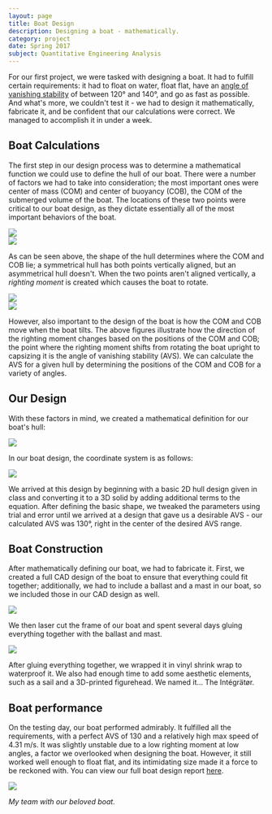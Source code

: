 ```yaml
---
layout: page
title: Boat Design
description: Designing a boat - mathematically.
category: project
date: Spring 2017
subject: Quantitative Engineering Analysis
---
```


For our first project, we were tasked with designing a boat. It had to fulfill certain requirements: it had to float on water, float flat, have an [angle of vanishing stability](http://sailskills.co.uk/Stability/sailskills_stability_stability_explained_AVS.html) of between 120° and 140°, and go as fast as possible. And what's more, we couldn't test it - we had to design it mathematically, fabricate it, and be confident that our calculations were correct. We managed to accomplish it in under a week.

## Boat Calculations

The first step in our design process was to determine a mathematical function we could use to define the hull of our boat. There were a number of factors we had to take into consideration; the most important ones were center of mass (COM) and center of buoyancy (COB), the COM of the submerged volume of the boat. The locations of these two points were critical to our boat design, as they dictate essentially all of the most important behaviors of the boat.

<div class = "row uniform">
  <div class="1u"></div>
  <div class = "5u">
    <span class = "image fit">
      <img src="images/Float1-01.png">
    </span>
  </div>
  <div class = "5u">
    <span class = "image fit">
      <img src="images/Float2-01.png">
    </span>
  </div>
</div>

As can be seen above, the shape of the hull determines where the COM and COB lie; a symmetrical hull has both points vertically aligned, but an asymmetrical hull doesn't. When the two points aren't aligned vertically, a *righting moment* is created which causes the boat to rotate.

<div class = "row uniform">
  <div class = "5u">
    <span class = "image fit">
      <img src="images/BoatMoment1-01.png">
    </span>
  </div>
  <div class = "6u">
    <span class = "image fit">
      <img src="images/BoatMoment2.png">
    </span>
  </div>
</div>

However, also important to the design of the boat is how the COM and COB move when the boat tilts. The above figures illustrate how the direction of the righting moment changes based on the positions of the COM and COB; the point where the righting moment shifts from rotating the boat upright to capsizing it is the angle of vanishing stability (AVS). We can calculate the AVS for a given hull by determining the positions of the COM and COB for a variety of angles.

## Our Design

With these factors in mind, we created a mathematical definition for our boat's hull:

<div class = "row uniform">
  <div class = "6u -3u">
    <span class = "image fit">
      <img src="images/eqn1.png">
    </span>
  </div>
</div>

In our boat design, the coordinate system is as follows:

<div class = "row uniform">
  <div class = "6u -3u">
    <span class = "image fit">
      <img src="images/CoordsLabel.png">
    </span>
  </div>
</div>

We arrived at this design by beginning with a basic 2D hull design given in class and converting it to a 3D solid by adding additional terms to the equation. After defining the basic shape, we tweaked the parameters using trial and error until we arrived at a design that gave us a desirable AVS - our calculated AVS was 130°, right in the center of the desired AVS range.

## Boat Construction

After mathematically defining our boat, we had to fabricate it. First, we created a full CAD design of the boat to ensure that everything could fit together; additionally, we had to include a ballast and a mast in our boat, so we included those in our CAD design as well.

<div class = "row uniform">
  <div class = "6u -3u">
    <span class = "image fit">
      <img src="images/Boat1.png">
    </span>
  </div>
</div>

We then laser cut the frame of our boat and spent several days gluing everything together with the ballast and mast.

<div class = "row uniform">
  <div class = "6u -3u">
    <span class = "image fit">
      <img src="images/boatpic2.jpg">
    </span>
  </div>
</div>

After gluing everything together, we wrapped it in vinyl shrink wrap to waterproof it. We also had enough time to add some aesthetic elements, such as a sail and a 3D-printed figurehead. We named it... The Intégrätør.

## Boat performance

On the testing day, our boat performed admirably. It fulfilled all the requirements, with a perfect AVS of 130 and a relatively high max speed of 4.31 m/s. It was slightly unstable due to a low righting moment at low angles, a factor we overlooked when designing the boat. However, it still worked well enough to float flat, and its intimidating size made it a force to be reckoned with. You can view our full boat design report [here](assets/QEA_Boat_Paper.pdf).

<div class = "row uniform">
  <div class = "6u -3u">
    <span class = "image fit">
      <img src="images/boat3.jpg">
    </span>
    <p><i>My team with our beloved boat.</i></p>
  </div>
</div>
